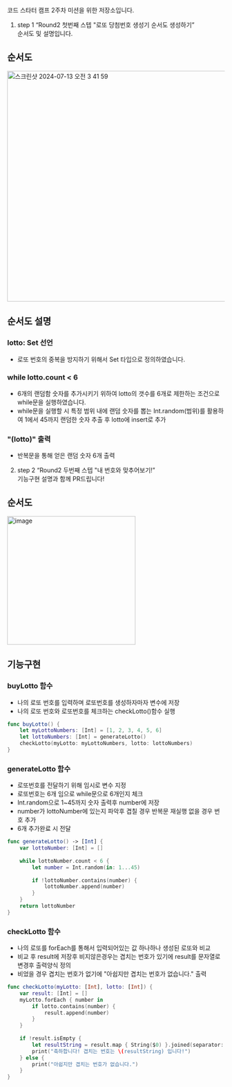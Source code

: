 코드 스타터 캠프 2주차 미션을 위한 저장소입니다.

1. step 1
“Round2 첫번째 스텝 "로또 당첨번호 생성기 순서도 생성하기”\
순서도 및 설명입니다.

## 순서도
<img width="533" alt="스크린샷 2024-07-13 오전 3 41 59" src="https://github.com/user-attachments/assets/62a5a5c6-4b7c-4ad8-b32f-d11e0a9f486f">

## 순서도 설명
### lotto: Set<Int> 선언
- 로또 번호의 중복을 방지하기 위해서 Set 타입으로 정의하였습니다.

### while lotto.count < 6
- 6개의 랜덤함 숫자를 추가시키기 위하여 lotto의 갯수를 6개로 제한하는 조건으로 while문을 실행하였습니다.
- while문을 실행할 시 특정 범위 내에 랜덤 숫자를 뽑는 Int.random(범위)를 활용하여 1에서 45까지 랜덤한 숫자 추출 후 lotto에 insert로 추가

### "\(lotto)" 출력
- 반복문을 통해 얻은 랜덤 숫자 6개 출력

2. step 2 
“Round2 두번째 스텝 "내 번호와 맞추어보기!” \
기능구현 설명과 함께 PR드립니다!

## 순서도
<img width="297" alt="image" src="https://github.com/user-attachments/assets/2f39afc1-9132-4a38-9cbb-2c12a2f8a6d9">

## 기능구현
### buyLotto 함수
- 나의 로또 번호를 입력하며 로또번호를 생성하자마자 변수에 저장
- 나의 로또 번호와 로또번호를 체크하는 checkLotto()함수 실행
```swift
func buyLotto() {
    let myLottoNumbers: [Int] = [1, 2, 3, 4, 5, 6]
    let lottoNumbers: [Int] = generateLotto()
    checkLotto(myLotto: myLottoNumbers, lotto: lottoNumbers)
}
```

### generateLotto 함수
- 로또번호를 전달하기 위해 임시로 변수 지정
- 로또번호는 6개 임으로 while문으로 6개인지 체크
- Int.random으로 1~45까지 숫자 출력후 number에 저장
- number가 lottoNumber에 있는지 파악후 겹칠 경우 반복문 재실행 없을 경우 번호 추가
- 6개 추가완료 시 전달
```swift
func generateLotto() -> [Int] {
    var lottoNumber: [Int] = []
    
    while lottoNumber.count < 6 {
        let number = Int.random(in: 1...45)
        
        if !lottoNumber.contains(number) {
            lottoNumber.append(number)
        }
    }
    return lottoNumber
}

```
### checkLotto 함수
- 나의 로또를 forEach를 통해서 입력되어있는 값 하나하나 생성된 로또와 비교
- 비교 후 result에 저장후 비지않은경우는 겹치는 번호가 있기에 result를 문자열로 변경후 출력양식 정의
- 비었을 경우 겹치는 번호가 없기에 "아쉽지만 겹치는 번호가 없습니다." 출력
```swift
func checkLotto(myLotto: [Int], lotto: [Int]) {
    var result: [Int] = []
    myLotto.forEach { number in
        if lotto.contains(number) {
            result.append(number)
        }
    }
    
    if !result.isEmpty {
        let resultString = result.map { String($0) }.joined(separator: ", ")
        print("축하합니다! 겹치는 번호는 \(resultString) 입니다!")
    } else {
        print("아쉽지만 겹치는 번호가 없습니다.")
    }
}

```

